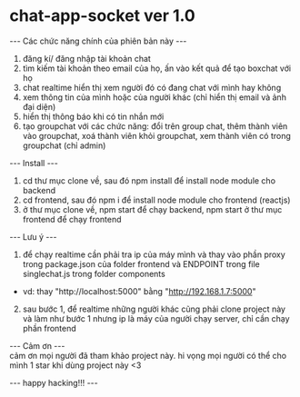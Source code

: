 # chat-app-socket ver 1.0
--- Các chức năng chính của phiên bản này ---
1. đăng kí/ đăng nhập tài khoản chat
2. tìm kiếm tài khoản theo email của họ, ấn vào kết quả để tạo boxchat với họ
3. chat realtime hiển thị xem người đó có đang chat với mình hay không
4. xem thông tin của mình hoặc của người khác (chỉ hiển thị email và ảnh đại diện)
5. hiển thị thông báo khi có tin nhắn mới
6. tạo groupchat với các chức năng: đổi trên group chat, thêm thành viên vào groupchat, xoá thành viên khỏi groupchat, xem thành viên có trong groupchat (chỉ admin)

--- Install ---
1. cd thư mục clone về, sau đó npm install để install node module cho backend
2. cd frontend, sau đó npm i để install node module cho frontend (reactjs)
3. ở thư mục clone về, npm start để chạy backend, npm start ở thư mục frontend để chạy frontend

--- Lưu ý ---
1. để chạy realtime cần phải tra ip của máy mình và thay vào phần proxy trong package.json của folder frontend và ENDPOINT trong file singlechat.js trong folder components
- vd: thay "http://localhost:5000" bằng "http://192.168.1.7:5000"
2. sau bước 1, để realtime những người khác cũng phải clone project này và làm như bước 1 nhưng ip là máy của người chạy server, chỉ cần chạy phần frontend

--- Cảm ơn --- 
<br> cảm ơn mọi người đã tham khảo project này. hi vọng mọi người có thể cho mình 1 star khi dùng project này <3 </br>

--- happy hacking!!! ---
